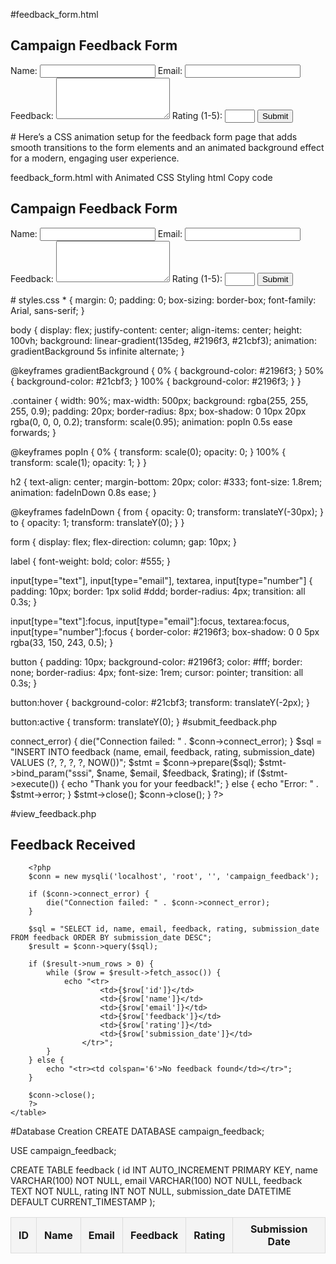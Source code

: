 #feedback_form.html
<!DOCTYPE html>
<html lang="en">
<head>
    <meta charset="UTF-8">
    <meta name="viewport" content="width=device-width, initial-scale=1.0">
    <title>Feedback Form</title>
    <link rel="stylesheet" href="styles.css">
</head>
<body>
    <div class="container">
        <h2>Campaign Feedback Form</h2>
        <form id="feedbackForm" action="submit_feedback.php" method="POST">
            <label for="name">Name:</label>
            <input type="text" id="name" name="name" required>
            <label for="email">Email:</label>
            <input type="email" id="email" name="email" required>
            <label for="feedback">Feedback:</label>
            <textarea id="feedback" name="feedback" rows="4" required></textarea>
            <label for="rating">Rating (1-5):</label>
            <input type="number" id="rating" name="rating" min="1" max="5" required>
            <button type="submit">Submit</button>
        </form>
    </div>
    <script>
        document.getElementById('feedbackForm').addEventListener('submit', function(event) {
            const rating = document.getElementById('rating').value;
            if (rating < 1 || rating > 5) {
                alert('Rating must be between 1 and 5');
                event.preventDefault();
            }
        });
    </script>
</body>
</html>
#
Here’s a CSS animation setup for the feedback form page that adds smooth transitions to the form elements and an animated background effect for a modern, engaging user experience.

feedback_form.html with Animated CSS Styling
html
Copy code
<!DOCTYPE html>
<html lang="en">
<head>
    <meta charset="UTF-8">
    <meta name="viewport" content="width=device-width, initial-scale=1.0">
    <title>Feedback Form</title>
    <link rel="stylesheet" href="styles.css">
</head>
<body>
    <div class="container">
        <h2>Campaign Feedback Form</h2>
        <form id="feedbackForm" action="submit_feedback.php" method="POST">
            <label for="name">Name:</label>
            <input type="text" id="name" name="name" required>
            <label for="email">Email:</label>
            <input type="email" id="email" name="email" required>
            <label for="feedback">Feedback:</label>
            <textarea id="feedback" name="feedback" rows="4" required></textarea>
            <label for="rating">Rating (1-5):</label>
            <input type="number" id="rating" name="rating" min="1" max="5" required>
            <button type="submit">Submit</button>
        </form>
    </div>
    <script>
        document.getElementById('feedbackForm').addEventListener('submit', function(event) {
            const rating = document.getElementById('rating').value;
            if (rating < 1 || rating > 5) {
                alert('Rating must be between 1 and 5');
                event.preventDefault();
            }
        });
    </script>
</body>
</html>
# styles.css
* {
    margin: 0;
    padding: 0;
    box-sizing: border-box;
    font-family: Arial, sans-serif;
}

body {
    display: flex;
    justify-content: center;
    align-items: center;
    height: 100vh;
    background: linear-gradient(135deg, #2196f3, #21cbf3);
    animation: gradientBackground 5s infinite alternate;
}

@keyframes gradientBackground {
    0% { background-color: #2196f3; }
    50% { background-color: #21cbf3; }
    100% { background-color: #2196f3; }
}

.container {
    width: 90%;
    max-width: 500px;
    background: rgba(255, 255, 255, 0.9);
    padding: 20px;
    border-radius: 8px;
    box-shadow: 0 10px 20px rgba(0, 0, 0, 0.2);
    transform: scale(0.95);
    animation: popIn 0.5s ease forwards;
}

@keyframes popIn {
    0% { transform: scale(0); opacity: 0; }
    100% { transform: scale(1); opacity: 1; }
}

h2 {
    text-align: center;
    margin-bottom: 20px;
    color: #333;
    font-size: 1.8rem;
    animation: fadeInDown 0.8s ease;
}

@keyframes fadeInDown {
    from { opacity: 0; transform: translateY(-30px); }
    to { opacity: 1; transform: translateY(0); }
}

form {
    display: flex;
    flex-direction: column;
    gap: 10px;
}

label {
    font-weight: bold;
    color: #555;
}

input[type="text"],
input[type="email"],
textarea,
input[type="number"] {
    padding: 10px;
    border: 1px solid #ddd;
    border-radius: 4px;
    transition: all 0.3s;
}

input[type="text"]:focus,
input[type="email"]:focus,
textarea:focus,
input[type="number"]:focus {
    border-color: #2196f3;
    box-shadow: 0 0 5px rgba(33, 150, 243, 0.5);
}

button {
    padding: 10px;
    background-color: #2196f3;
    color: #fff;
    border: none;
    border-radius: 4px;
    font-size: 1rem;
    cursor: pointer;
    transition: all 0.3s;
}

button:hover {
    background-color: #21cbf3;
    transform: translateY(-2px);
}

button:active {
    transform: translateY(0);
}
#submit_feedback.php
<?php
if ($_SERVER['REQUEST_METHOD'] === 'POST') {
    $name = $_POST['name'];
    $email = $_POST['email'];
    $feedback = $_POST['feedback'];
    $rating = $_POST['rating'];

    $conn = new mysqli('localhost', 'root', '', 'campaign_feedback');

    if ($conn->connect_error) {
        die("Connection failed: " . $conn->connect_error);
    }

    $sql = "INSERT INTO feedback (name, email, feedback, rating, submission_date) VALUES (?, ?, ?, ?, NOW())";
    $stmt = $conn->prepare($sql);
    $stmt->bind_param("sssi", $name, $email, $feedback, $rating);

    if ($stmt->execute()) {
        echo "Thank you for your feedback!";
    } else {
        echo "Error: " . $stmt->error;
    }

    $stmt->close();
    $conn->close();
}
?>
#view_feedback.php
<!DOCTYPE html>
<html lang="en">
<head>
    <meta charset="UTF-8">
    <meta name="viewport" content="width=device-width, initial-scale=1.0">
    <title>View Feedback</title>
    <style>
        table { width: 100%; border-collapse: collapse; }
        th, td { padding: 8px 12px; border: 1px solid #ddd; }
        th { background-color: #f4f4f4; }
    </style>
</head>
<body>
    <h2>Feedback Received</h2>
    <table>
        <tr>
            <th>ID</th>
            <th>Name</th>
            <th>Email</th>
            <th>Feedback</th>
            <th>Rating</th>
            <th>Submission Date</th>
        </tr>

        <?php
        $conn = new mysqli('localhost', 'root', '', 'campaign_feedback');
        
        if ($conn->connect_error) {
            die("Connection failed: " . $conn->connect_error);
        }

        $sql = "SELECT id, name, email, feedback, rating, submission_date FROM feedback ORDER BY submission_date DESC";
        $result = $conn->query($sql);

        if ($result->num_rows > 0) {
            while ($row = $result->fetch_assoc()) {
                echo "<tr>
                        <td>{$row['id']}</td>
                        <td>{$row['name']}</td>
                        <td>{$row['email']}</td>
                        <td>{$row['feedback']}</td>
                        <td>{$row['rating']}</td>
                        <td>{$row['submission_date']}</td>
                    </tr>";
            }
        } else {
            echo "<tr><td colspan='6'>No feedback found</td></tr>";
        }

        $conn->close();
        ?>
    </table>
</body>
</html>
#Database Creation
CREATE DATABASE campaign_feedback;

USE campaign_feedback;

CREATE TABLE feedback (
    id INT AUTO_INCREMENT PRIMARY KEY,
    name VARCHAR(100) NOT NULL,
    email VARCHAR(100) NOT NULL,
    feedback TEXT NOT NULL,
    rating INT NOT NULL,
    submission_date DATETIME DEFAULT CURRENT_TIMESTAMP
);
